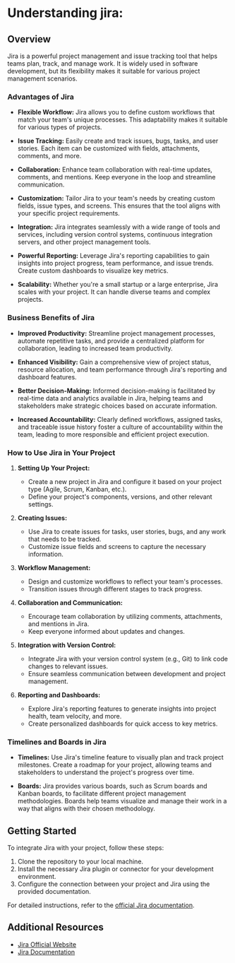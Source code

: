# Understanding jira:

## Overview

Jira is a powerful project management and issue tracking tool that helps teams plan, track, and manage work. It is widely used in software development, but its flexibility makes it suitable for various project management scenarios.

### Advantages of Jira

- **Flexible Workflow:** Jira allows you to define custom workflows that match your team's unique processes. This adaptability makes it suitable for various types of projects.

- **Issue Tracking:** Easily create and track issues, bugs, tasks, and user stories. Each item can be customized with fields, attachments, comments, and more.

- **Collaboration:** Enhance team collaboration with real-time updates, comments, and mentions. Keep everyone in the loop and streamline communication.

- **Customization:** Tailor Jira to your team's needs by creating custom fields, issue types, and screens. This ensures that the tool aligns with your specific project requirements.

- **Integration:** Jira integrates seamlessly with a wide range of tools and services, including version control systems, continuous integration servers, and other project management tools.

- **Powerful Reporting:** Leverage Jira's reporting capabilities to gain insights into project progress, team performance, and issue trends. Create custom dashboards to visualize key metrics.

- **Scalability:** Whether you're a small startup or a large enterprise, Jira scales with your project. It can handle diverse teams and complex projects.

### Business Benefits of Jira

- **Improved Productivity:** Streamline project management processes, automate repetitive tasks, and provide a centralized platform for collaboration, leading to increased team productivity.

- **Enhanced Visibility:** Gain a comprehensive view of project status, resource allocation, and team performance through Jira's reporting and dashboard features.

- **Better Decision-Making:** Informed decision-making is facilitated by real-time data and analytics available in Jira, helping teams and stakeholders make strategic choices based on accurate information.

- **Increased Accountability:** Clearly defined workflows, assigned tasks, and traceable issue history foster a culture of accountability within the team, leading to more responsible and efficient project execution.

### How to Use Jira in Your Project

1. **Setting Up Your Project:**
    - Create a new project in Jira and configure it based on your project type (Agile, Scrum, Kanban, etc.).
    - Define your project's components, versions, and other relevant settings.

2. **Creating Issues:**
    - Use Jira to create issues for tasks, user stories, bugs, and any work that needs to be tracked.
    - Customize issue fields and screens to capture the necessary information.

3. **Workflow Management:**
    - Design and customize workflows to reflect your team's processes.
    - Transition issues through different stages to track progress.

4. **Collaboration and Communication:**
    - Encourage team collaboration by utilizing comments, attachments, and mentions in Jira.
    - Keep everyone informed about updates and changes.

5. **Integration with Version Control:**
    - Integrate Jira with your version control system (e.g., Git) to link code changes to relevant issues.
    - Ensure seamless communication between development and project management.

6. **Reporting and Dashboards:**
    - Explore Jira's reporting features to generate insights into project health, team velocity, and more.
    - Create personalized dashboards for quick access to key metrics.

### Timelines and Boards in Jira

- **Timelines:** Use Jira's timeline feature to visually plan and track project milestones. Create a roadmap for your project, allowing teams and stakeholders to understand the project's progress over time.

- **Boards:** Jira provides various boards, such as Scrum boards and Kanban boards, to facilitate different project management methodologies. Boards help teams visualize and manage their work in a way that aligns with their chosen methodology.

## Getting Started

To integrate Jira with your project, follow these steps:

1. Clone the repository to your local machine.
2. Install the necessary Jira plugin or connector for your development environment.
3. Configure the connection between your project and Jira using the provided documentation.

For detailed instructions, refer to the [official Jira documentation](https://www.atlassian.com/software/jira/documentation).

## Additional Resources

- [Jira Official Website](https://www.atlassian.com/software/jira)
- [Jira Documentation](https://www.atlassian.com/software/jira/documentation)






